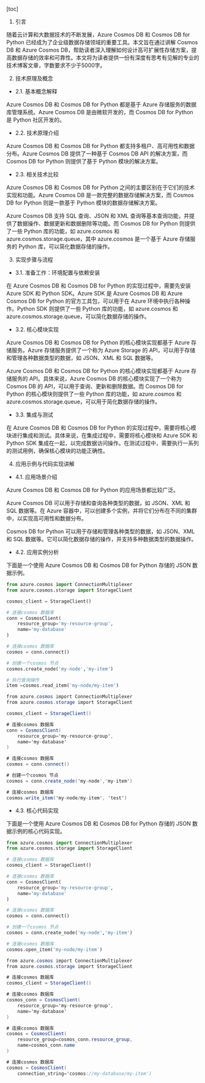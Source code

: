 
[toc]                    
                
                
1. 引言

随着云计算和大数据技术的不断发展，Azure Cosmos DB 和 Cosmos DB for Python 已经成为了企业级数据存储领域的重要工具。本文旨在通过讲解 Cosmos DB 和 Azure Cosmos DB，帮助读者深入理解如何设计高可扩展性存储方案，提高数据存储的效率和可靠性。本文将为读者提供一份有深度有思考有见解的专业的技术博客文章，字数要求不少于5000字。

2. 技术原理及概念

- 2.1. 基本概念解释

Azure Cosmos DB 和 Cosmos DB for Python 都是基于 Azure 存储服务的数据库管理系统。Azure Cosmos DB 是由微软开发的，而 Cosmos DB for Python 是 Python 社区开发的。

- 2.2. 技术原理介绍

Azure Cosmos DB 和 Cosmos DB for Python 都支持多租户、高可用性和数据分布。Azure Cosmos DB 提供了一种基于  Cosmos DB API 的解决方案，而 Cosmos DB for Python 则提供了基于 Python 模块的解决方案。

- 2.3. 相关技术比较

Azure Cosmos DB 和 Cosmos DB for Python 之间的主要区别在于它们的技术实现和功能。Azure Cosmos DB 是一款完整的数据存储解决方案，而 Cosmos DB for Python 则是一款基于 Python 模块的数据存储解决方案。

Azure Cosmos DB 支持 SQL 查询、JSON 和 XML 查询等基本查询功能，并提供了数据操作、数据更新和数据删除等功能。而 Cosmos DB for Python 则提供了一些 Python 库的功能，如 azure.cosmos 和 azure.cosmos.storage.queue，其中 azure.cosmos 是一个基于 Azure 存储服务的 Python 库，可以简化数据存储的操作。

3. 实现步骤与流程

- 3.1. 准备工作：环境配置与依赖安装

在 Azure Cosmos DB 和 Cosmos DB for Python 的实现过程中，需要先安装 Azure SDK 和 Python SDK。Azure SDK 是 Azure Cosmos DB 和 Azure Cosmos DB for Python 的官方工具包，可以用于在 Azure 环境中执行各种操作。Python SDK 则提供了一些 Python 库的功能，如 azure.cosmos 和 azure.cosmos.storage.queue，可以简化数据存储的操作。

- 3.2. 核心模块实现

Azure Cosmos DB 和 Cosmos DB for Python 的核心模块实现都基于 Azure 存储服务。Azure 存储服务提供了一个称为 Azure Storage 的 API，可以用于存储和管理各种数据类型的数据，如 JSON、XML 和 SQL 数据等。

Azure Cosmos DB 和 Cosmos DB for Python 的核心模块实现都基于 Azure 存储服务的 API。具体来说，Azure Cosmos DB 的核心模块实现了一个称为 Cosmos DB 的 API，可以用于查询、更新和删除数据。而 Cosmos DB for Python 的核心模块则提供了一些 Python 库的功能，如 azure.cosmos 和 azure.cosmos.storage.queue，可以用于简化数据存储的操作。

- 3.3. 集成与测试

在 Azure Cosmos DB 和 Cosmos DB for Python 的实现过程中，需要将核心模块进行集成和测试。具体来说，在集成过程中，需要将核心模块和 Azure SDK 和 Python SDK 集成在一起，以完成数据访问操作。在测试过程中，需要执行一系列的测试用例，确保核心模块的功能正确性。

4. 应用示例与代码实现讲解

- 4.1. 应用场景介绍

Azure Cosmos DB 和 Cosmos DB for Python 的应用场景都比较广泛。

Azure Cosmos DB 可以用于存储和查询各种类型的数据，如 JSON、XML 和 SQL 数据等。在 Azure 容器中，可以创建多个实例，并将它们分布在不同的集群中，以实现高可用性和数据分布。

 Cosmos DB for Python 可以用于存储和管理各种类型的数据，如 JSON、XML 和 SQL 数据等。它可以简化数据存储的操作，并支持多种数据类型的数据操作。

- 4.2. 应用实例分析

下面是一个使用 Azure Cosmos DB 和 Cosmos DB for Python 存储的 JSON 数据示例。

```python
from azure.cosmos import ConnectionMultiplexer
from azure.cosmos.storage import StorageClient

cosmos_client = StorageClient()

# 连接cosmos 数据库
conn = CosmosClient(
    resource_group='my-resource-group',
    name='my-database'
)

# 连接cosmos 数据库
cosmos = conn.connect()

# 创建一个cosmos 节点
cosmos.create_node('my-node','my-item')

# 执行查询操作
item =cosmos.read_item('my-node/my-item')
```

```csharp
from azure.cosmos import ConnectionMultiplexer
from azure.cosmos.storage import StorageClient

cosmos_client = StorageClient()

# 连接cosmos 数据库
conn = CosmosClient(
    resource_group='my-resource-group',
    name='my-database'
)

# 连接cosmos 数据库
cosmos = conn.connect()

# 创建一个cosmos 节点
cosmos = conn.create_node('my-node','my-item')

# 连接cosmos 数据库
cosmos.write_item('my-node/my-item', 'test')
```

- 4.3. 核心代码实现

下面是一个使用 Azure Cosmos DB 和 Cosmos DB for Python 存储的 JSON 数据示例的核心代码实现。

```python
from azure.cosmos import ConnectionMultiplexer
from azure.cosmos.storage import StorageClient

# 连接cosmos 数据库
cosmos_client = StorageClient()

# 连接cosmos 数据库
conn = CosmosClient(
    resource_group='my-resource-group',
    name='my-database'
)

# 连接cosmos 数据库
cosmos = conn.connect()

# 创建一个cosmos 节点
cosmos = conn.create_node('my-node','my-item')

# 连接cosmos 数据库
cosmos.open_item('my-node/my-item')
```

```csharp
from azure.cosmos import ConnectionMultiplexer
from azure.cosmos.storage import StorageClient

# 连接cosmos 数据库
cosmos_client = StorageClient()

# 连接cosmos 数据库
cosmos_conn = CosmosClient(
    resource_group='my-resource-group',
    name='my-database'
)

# 连接cosmos 数据库
cosmos = CosmosClient(
    resource_group=cosmos_conn.resource_group,
    name=cosmos_conn.name
)

# 连接cosmos 数据库
cosmos = CosmosClient(
    connection_string='cosmos://my-database/my-item')
```


